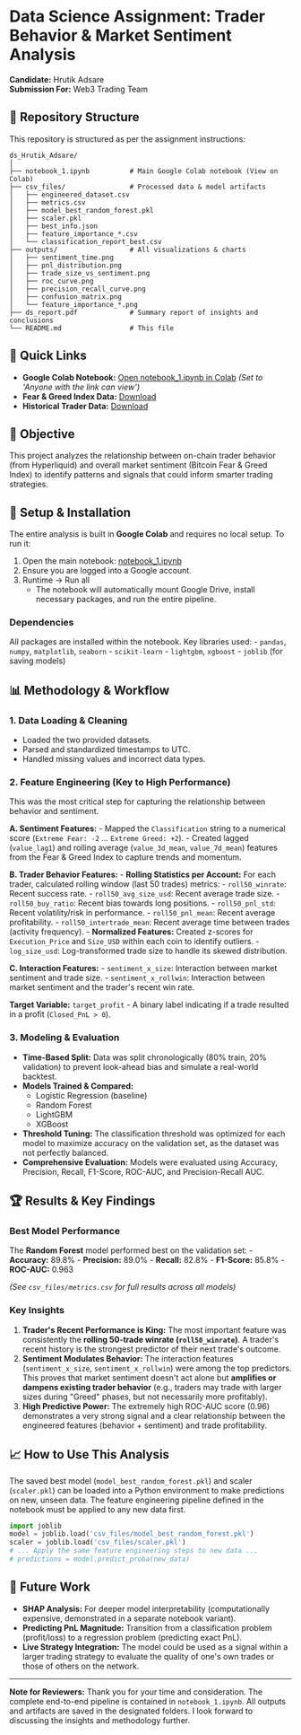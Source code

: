 # Data Science Assignment: Trader Behavior & Market Sentiment Analysis

**Candidate:** Hrutik Adsare\
**Submission For:** Web3 Trading Team

## 📁 Repository Structure

This repository is structured as per the assignment instructions:

    ds_Hrutik_Adsare/
    │
    ├── notebook_1.ipynb          # Main Google Colab notebook (View on Colab)
    ├── csv_files/                # Processed data & model artifacts
    │   ├── engineered_dataset.csv
    │   ├── metrics.csv
    │   ├── model_best_random_forest.pkl
    │   ├── scaler.pkl
    │   ├── best_info.json
    │   ├── feature_importance_*.csv
    │   └── classification_report_best.csv
    ├── outputs/                  # All visualizations & charts
    │   ├── sentiment_time.png
    │   ├── pnl_distribution.png
    │   ├── trade_size_vs_sentiment.png
    │   ├── roc_curve.png
    │   ├── precision_recall_curve.png
    │   ├── confusion_matrix.png
    │   └── feature_importance_*.png
    ├── ds_report.pdf             # Summary report of insights and conclusions
    └── README.md                 # This file

## 🚀 Quick Links

-   **Google Colab Notebook:** [Open notebook_1.ipynb in
    Colab](YOUR_COLAB_LINK_HERE) *(Set to 'Anyone with the link can
    view')*
-   **Fear & Greed Index Data:**
    [Download](https://drive.google.com/file/d/1PgQC0tO8XN-wqkNyghWC_mnrYv_nh5f/view?usp=sharing)
-   **Historical Trader Data:**
    [Download](https://drive.google.com/file/d/1IAfLZwu6rizyWKgBTogwSmmVYU6VbjVs/view?usp=sharing)

## 🎯 Objective

This project analyzes the relationship between on-chain trader behavior
(from Hyperliquid) and overall market sentiment (Bitcoin Fear & Greed
Index) to identify patterns and signals that could inform smarter
trading strategies.

## 🔧 Setup & Installation

The entire analysis is built in **Google Colab** and requires no local
setup. To run it:

1.  Open the main notebook: [notebook_1.ipynb](YOUR_COLAB_LINK_HERE)
2.  Ensure you are logged into a Google account.
3.  Runtime -\> Run all
    -   The notebook will automatically mount Google Drive, install
        necessary packages, and run the entire pipeline.

### Dependencies

All packages are installed within the notebook. Key libraries used: -
`pandas`, `numpy`, `matplotlib`, `seaborn` - `scikit-learn` -
`lightgbm`, `xgboost` - `joblib` (for saving models)

## 📊 Methodology & Workflow

### 1. Data Loading & Cleaning

-   Loaded the two provided datasets.
-   Parsed and standardized timestamps to UTC.
-   Handled missing values and incorrect data types.

### 2. Feature Engineering (Key to High Performance)

This was the most critical step for capturing the relationship between
behavior and sentiment.

**A. Sentiment Features:** - Mapped the `Classification` string to a
numerical score (`Extreme Fear: -2` ... `Extreme Greed: +2`). - Created
lagged (`value_lag1`) and rolling average (`value_3d_mean`,
`value_7d_mean`) features from the Fear & Greed Index to capture trends
and momentum.

**B. Trader Behavior Features:** - **Rolling Statistics per Account:**
For each trader, calculated rolling window (last 50 trades) metrics: -
`roll50_winrate`: Recent success rate. - `roll50_avg_size_usd`: Recent
average trade size. - `roll50_buy_ratio`: Recent bias towards long
positions. - `roll50_pnl_std`: Recent volatility/risk in performance. -
`roll50_pnl_mean`: Recent average profitability. -
`roll50_intertrade_mean`: Recent average time between trades (activity
frequency). - **Normalized Features:** Created z-scores for
`Execution_Price` and `Size_USD` within each coin to identify
outliers. - `log_size_usd`: Log-transformed trade size to handle its
skewed distribution.

**C. Interaction Features:** - `sentiment_x_size`: Interaction between
market sentiment and trade size. - `sentiment_x_rollwin`: Interaction
between market sentiment and the trader's recent win rate.

**Target Variable:** `target_profit` - A binary label indicating if a
trade resulted in a profit (`Closed_PnL > 0`).

### 3. Modeling & Evaluation

-   **Time-Based Split:** Data was split chronologically (80% train, 20%
    validation) to prevent look-ahead bias and simulate a real-world
    backtest.
-   **Models Trained & Compared:**
    -   Logistic Regression (baseline)
    -   Random Forest
    -   LightGBM
    -   XGBoost
-   **Threshold Tuning:** The classification threshold was optimized for
    each model to maximize accuracy on the validation set, as the
    dataset was not perfectly balanced.
-   **Comprehensive Evaluation:** Models were evaluated using Accuracy,
    Precision, Recall, F1-Score, ROC-AUC, and Precision-Recall AUC.

## 🏆 Results & Key Findings

### Best Model Performance

The **Random Forest** model performed best on the validation set: -
**Accuracy:** 89.8% - **Precision:** 89.0% - **Recall:** 82.8% -
**F1-Score:** 85.8% - **ROC-AUC:** 0.963

*(See `csv_files/metrics.csv` for full results across all models)*

### Key Insights

1.  **Trader's Recent Performance is King:** The most important feature
    was consistently the **rolling 50-trade winrate
    (`roll50_winrate`)**. A trader's recent history is the strongest
    predictor of their next trade's outcome.
2.  **Sentiment Modulates Behavior:** The interaction features
    (`sentiment_x_size`, `sentiment_x_rollwin`) were among the top
    predictors. This proves that market sentiment doesn't act alone but
    **amplifies or dampens existing trader behavior** (e.g., traders may
    trade with larger sizes during "Greed" phases, but not necessarily
    more profitably).
3.  **High Predictive Power:** The extremely high ROC-AUC score (0.96)
    demonstrates a very strong signal and a clear relationship between
    the engineered features (behavior + sentiment) and trade
    profitability.

## 📈 How to Use This Analysis

The saved best model (`model_best_random_forest.pkl`) and scaler
(`scaler.pkl`) can be loaded into a Python environment to make
predictions on new, unseen data. The feature engineering pipeline
defined in the notebook must be applied to any new data first.

``` python
import joblib
model = joblib.load('csv_files/model_best_random_forest.pkl')
scaler = joblib.load('csv_files/scaler.pkl')
# ... Apply the same feature engineering steps to new data ...
# predictions = model.predict_proba(new_data)
```

## 🔮 Future Work

-   **SHAP Analysis:** For deeper model interpretability
    (computationally expensive, demonstrated in a separate notebook
    variant).
-   **Predicting PnL Magnitude:** Transition from a classification
    problem (profit/loss) to a regression problem (predicting exact
    PnL).
-   **Live Strategy Integration:** The model could be used as a signal
    within a larger trading strategy to evaluate the quality of one's
    own trades or those of others on the network.

------------------------------------------------------------------------

**Note for Reviewers:** Thank you for your time and consideration. The
complete end-to-end pipeline is contained in `notebook_1.ipynb`. All
outputs and artifacts are saved in the designated folders. I look
forward to discussing the insights and methodology further.
